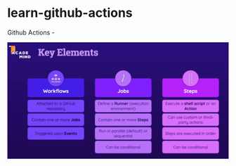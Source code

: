 # learn-github-actions
Github Actions - 

![Github Actions Key Components](./images/github-actions-key-components.png)
